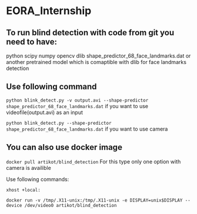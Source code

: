# EORA_Internship

## To run blind detection with code from git you need to have:
python
scipy
numpy
opencv
dlib
shape_predictor_68_face_landmarks.dat or another pretrained model which is comaptible with dlib for face landmarks detection 
## Use following command 
```python blink_detect.py -v output.avi --shape-predictor shape_predictor_68_face_landmarks.dat``` if you want to use videofile(output.avi) as an input

```python blink_detect.py --shape-predictor shape_predictor_68_face_landmarks.dat``` if you want to use camera
## You can also use docker image 
```docker pull artikot/blind_detection```
For this type only one option with camera is availible

Use following commands:

```xhost +local:```

```docker run -v /tmp/.X11-unix:/tmp/.X11-unix -e DISPLAY=unix$DISPLAY --device /dev/video0 artikot/blind_detection```
